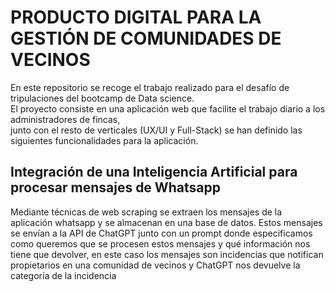 # PRODUCTO DIGITAL PARA LA GESTIÓN DE COMUNIDADES DE VECINOS

En este repositorio se recoge el trabajo realizado para el desafío de tripulaciones del bootcamp de Data science.<br>
El proyecto consiste en una aplicación web que facilite el trabajo diario a los administradores de fincas,<br>
junto con el resto de verticales (UX/UI y Full-Stack) se han definido las siguientes funcionalidades para la aplicación.<br>


## Integración de una Inteligencia Artificial para procesar mensajes de Whatsapp <br>
Mediante técnicas de web scraping se extraen los mensajes de la aplicación whatsapp y se almacenan en una base de datos. Estos mensajes<br>
se envían a la API de ChatGPT junto con un prompt donde especificamos como queremos que se procesen estos mensajes y qué información nos<br>
tiene que devolver, en este caso los mensajes son incidencias que notifican propietarios en una comunidad de vecinos y ChatGPT nos devuelve la<br>
categoría de la incidencia
